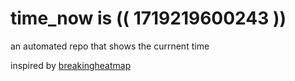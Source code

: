 # time_now is (( 1719219600243 ))

an automated repo that shows the currnent time

inspired by [breakingheatmap](https://github.com/breakingheatmap/breakingheatmap)